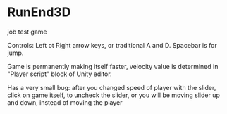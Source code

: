 # RunEnd3D
job test game 


Controls: Left ot Right arrow keys, or traditional A and D. Spacebar is for jump.

Game is permanently making itself faster, velocity value is determined in "Player script" block of Unity editor.

Has a very small bug: after you changed speed of player with the slider, click on game itself, to uncheck the slider, or you will be moving slider up and down, instead of moving the player
